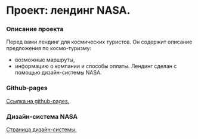 # Проект: лендинг NASA.

### Описание проекта
Перед вами лендинг для космических туристов.
Он содержит описание предложения по космо-туризму:
* возможные маршруты,
* информацию о компании и способы оплаты.
Лендинг сделан с помощью дизайн-системы NASA.

### Github-pages

[Ссылка на github-pages.](https://stern-ritter.github.io/space-tourism/)

### Дизайн-система NASA

[Страница дизайн-системы.](https://designsystem.digital.gov/)